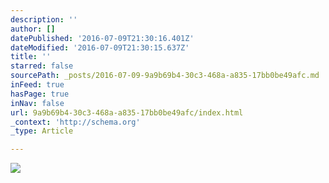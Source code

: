 ```yaml
---
description: ''
author: []
datePublished: '2016-07-09T21:30:16.401Z'
dateModified: '2016-07-09T21:30:15.637Z'
title: ''
starred: false
sourcePath: _posts/2016-07-09-9a9b69b4-30c3-468a-a835-17bb0be49afc.md
inFeed: true
hasPage: true
inNav: false
url: 9a9b69b4-30c3-468a-a835-17bb0be49afc/index.html
_context: 'http://schema.org'
_type: Article

---
```

![](https://the-grid-user-content.s3-us-west-2.amazonaws.com/ca83b4de-091e-42b6-bf54-456ce632bbf5.jpg)